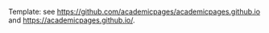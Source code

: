Template: see https://github.com/academicpages/academicpages.github.io and https://academicpages.github.io/.

